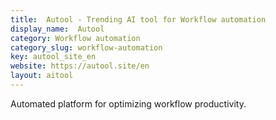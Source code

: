 ```yaml
---
title:  Autool - Trending AI tool for Workflow automation
display_name:  Autool
category: Workflow automation
category_slug: workflow-automation
key: autool_site_en
website: https://autool.site/en
layout: aitool
---
```


Automated platform for optimizing workflow productivity.

